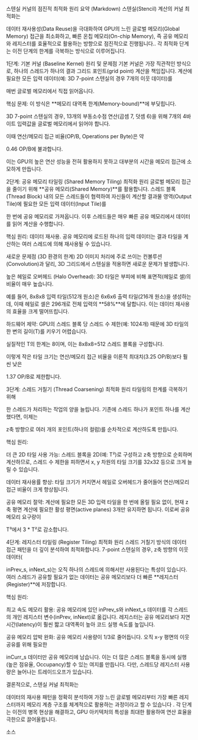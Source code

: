 스텐실 커널의 점진적 최적화 원리 요약 (Markdown)
스텐실(Stencil) 계산의 커널 최적화는 

데이터 재사용성(Data Reuse)을 극대화하여 GPU의 느린 글로벌 메모리(Global Memory) 접근을 최소화하고, 빠른 온칩 메모리(On-chip Memory), 즉 공유 메모리와 레지스터를 효율적으로 활용하는 방향으로 점진적으로 진행됩니다.. 각 최적화 단계는 이전 단계의 한계를 극복하는 방식으로 이루어집니다.


1단계: 기본 커널 (Baseline Kernel)
원리 및 문제점
기본 커널은 가장 직관적인 방식으로, 하나의 스레드가 하나의 결과 그리드 포인트(grid point) 계산을 책임집니다. 계산에 필요한 모든 입력 데이터(예: 3D 7-point 스텐실의 경우 7개의 이웃 데이터)를 

매번 글로벌 메모리에서 직접 읽어옵니다.





핵심 문제: 이 방식은 **메모리 대역폭 한계(Memory-bound)**에 부딪힙니다.

3D 7-point 스텐실의 경우, 13개의 부동소수점 연산(곱셈 7, 덧셈 6)을 위해 7개의 4바이트 입력값을 글로벌 메모리에서 읽어야 합니다.

이때 연산/메모리 접근 비율(OP/B, Operations per Byte)은 약 

0.46 OP/B에 불과합니다.

이는 GPU의 높은 연산 성능을 전혀 활용하지 못하고 대부분의 시간을 메모리 접근에 소모하게 만듭니다.

2단계: 공유 메모리 타일링 (Shared Memory Tiling)
최적화 원리
글로벌 메모리 접근을 줄이기 위해 **공유 메모리(Shared Memory)**를 활용합니다. 스레드 블록(Thread Block) 내의 모든 스레드들이 협력하여 자신들이 계산할 결과물 영역(Output Tile)에 필요한 모든 입력 데이터(Input Tile)를 

한 번에 공유 메모리로 가져옵니다. 이후 스레드들은 매우 빠른 공유 메모리에서 데이터를 읽어 계산을 수행합니다.



핵심 원리: 데이터 재사용. 공유 메모리에 로드된 하나의 입력 데이터는 결과 타일을 계산하는 여러 스레드에 의해 재사용될 수 있습니다.

새로운 문제점 (3D 환경의 한계)
2D 이미지 처리에 주로 쓰이는 컨볼루션(Convolution)과 달리, 3D 그리드에서 스텐실을 적용하면 새로운 문제가 발생합니다.


높은 헤일로 오버헤드 (Halo Overhead): 3D 타일은 부피에 비해 표면적(헤일로 셀)의 비율이 매우 높습니다.

예를 들어, 8x8x8 입력 타일(512개 원소)은 6x6x6 출력 타일(216개 원소)을 생성하는데, 이때 헤일로 셀은 296개로 전체 입력의 **58%**에 달합니다. 이는 데이터 재사용의 효율을 크게 떨어뜨립니다.



하드웨어 제약: GPU의 스레드 블록 당 스레드 수 제한(예: 1024개) 때문에 3D 타일의 한 변의 길이(T)를 키우기 어렵습니다.

실질적인 T의 한계는 8이며, 이는 8x8x8=512 스레드 블록을 구성합니다.

이렇게 작은 타일 크기는 연산/메모리 접근 비율을 이론적 최대치(3.25 OP/B)보다 훨씬 낮은 

1.37 OP/B로 제한합니다.

3단계: 스레드 거칠기 (Thread Coarsening)
최적화 원리
타일링의 한계를 극복하기 위해 

한 스레드가 처리하는 작업의 양을 늘립니다. 기존에 스레드 하나가 포인트 하나를 계산했다면, 이제는 

z축 방향으로 여러 개의 포인트(하나의 컬럼)를 순차적으로 계산하도록 만듭니다.

핵심 원리:


더 큰 2D 타일 사용 가능: 스레드 블록을 2D(예: T²)로 구성하고 z축 방향으로 순회하며 계산하므로, 스레드 수 제한을 피하면서 x, y 차원의 타일 크기를 32x32 등으로 크게 늘릴 수 있습니다.


데이터 재사용률 향상: 타일 크기가 커지면서 헤일로 오버헤드가 줄어들어 연산/메모리 접근 비율이 크게 향상됩니다.


공유 메모리 절약: 계산에 필요한 모든 3D 입력 타일을 한 번에 올릴 필요 없이, 현재 z축 평면 계산에 필요한 활성 평면(active planes) 3개만 유지하면 됩니다. 이로써 공유 메모리 요구량이 

T³에서 3 * T²로 감소합니다.

4단계: 레지스터 타일링 (Register Tiling)
최적화 원리
스레드 거칠기 방식의 데이터 접근 패턴을 더 깊이 분석하여 최적화합니다. 7-point 스텐실의 경우, z축 방향의 이웃 데이터(

inPrev_s, inNext_s)는 오직 하나의 스레드에 의해서만 사용된다는 특성이 있습니다. 여러 스레드가 공유할 필요가 없는 데이터는 공유 메모리보다 더 빠른 **레지스터(Register)**에 저장합니다.



핵심 원리:


최고 속도 메모리 활용: 공유 메모리에 있던 inPrev_s와 inNext_s 데이터를 각 스레드의 개인 레지스터 변수(inPrev, inNext)로 옮깁니다. 레지스터는 공유 메모리보다 지연 시간(latency)이 훨씬 짧고 대역폭이 높아 코드 실행 속도를 높입니다.



공유 메모리 압박 완화: 공유 메모리 사용량이 1/3로 줄어듭니다. 오직 x-y 평면의 이웃 공유를 위해 필요한 

inCurr_s 데이터만 공유 메모리에 남습니다. 이는 더 많은 스레드 블록을 동시에 실행(높은 점유율, Occupancy)할 수 있는 여지를 만듭니다. 다만, 스레드당 레지스터 사용량은 늘어나는 트레이드오프가 있습니다.


결론적으로, 스텐실 커널 최적화는 

데이터의 재사용 패턴을 정확히 분석하여 가장 느린 글로벌 메모리부터 가장 빠른 레지스터까지 메모리 계층 구조를 체계적으로 활용하는 과정이라고 할 수 있습니다 . 각 단계는 이전의 병목 현상을 해결하고, GPU 아키텍처의 특성을 최대한 활용하여 연산 효율을 극한으로 끌어올립니다.


소스






